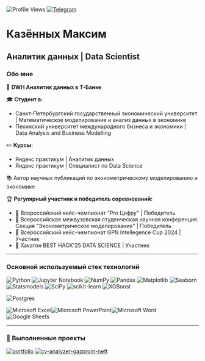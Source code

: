 ![Profile Views](https://komarev.com/ghpvc/?username=Swagozavr&style=for-the-badge)
[![Telegram](https://img.shields.io/badge/Telegram-2CA5E0?style=for-the-badge&logo=telegram&logoColor=white)](https://t.me/madoka_wg)


# Казённых Максим
## Аналитик данных |  Data Scientist 

### Обо мне
💼 **DWH Аналитик данных в Т-Банке**

🎓 **Студент в:**
* Санкт-Петербургский государственный экономический университет | Математическое моделирование и анализ данных в экономике
* Пекинский университет международного бизнеса и экономики | Data Analysis and Business Modelling 

✏️ **Курсы:**
* Яндекс практикум | Аналитик данных
* Яндекс практикум | Специалист по Data Science

📚 Автор научных публикаций по эконометрическому моделированию и экономике

🏆 **Регулярный участник и победитель соревнований:**
* 🥇 Всероссийский кейс-чемпионат "Pro Цифру" | Победитель
* 🥇 Всероссийская межвузовская студенческая научная конференция. Секция "Эконометрическое моделирование" | Победитель
* 🥈 Всероссийский кейс-чемпионат GPN Intellegence Cup 2024 | Участник
* 🥈 Хакатон BEST HACK'25 DATA SCIENCE | Участник 

---

### Основной используемый стек технологий

![Python](https://img.shields.io/badge/python-3670A0?style=for-the-badge&logo=python&logoColor=ffdd54)
![Jupyter Notebook](https://img.shields.io/badge/jupyter-%23FA0F00.svg?style=for-the-badge&logo=jupyter&logoColor=white)
![NumPy](https://img.shields.io/badge/numpy-%23013243.svg?style=for-the-badge&logo=numpy&logoColor=white)
![Pandas](https://img.shields.io/badge/pandas-%23150458.svg?style=for-the-badge&logo=pandas&logoColor=white)
![Matplotlib](https://img.shields.io/badge/Matplotlib-%23ffffff.svg?style=for-the-badge&logo=Matplotlib&logoColor=black)
![Seaborn](https://img.shields.io/badge/Seaborn-%230C55A5.svg?style=for-the-badge&logoColor=white)
![Statsmodels](https://img.shields.io/badge/statsmodels-blueviolet?style=for-the-badge)
![SciPy](https://img.shields.io/badge/SciPy-%230C55A5.svg?style=for-the-badge&logo=scipy&logoColor=%white)
![scikit-learn](https://img.shields.io/badge/scikit--learn-%23F7931E.svg?style=for-the-badge&logo=scikit-learn&logoColor=white)
![XGBoost](https://img.shields.io/badge/XGBoost-blue?style=for-the-badge)

![Postgres](https://img.shields.io/badge/postgres-%23316192.svg?style=for-the-badge&logo=postgresql&logoColor=white)

![Microsoft Excel](https://img.shields.io/badge/Microsoft_Excel-217346?style=for-the-badge&logo=microsoft-excel&logoColor=white)![Microsoft PowerPoint](https://img.shields.io/badge/Microsoft_PowerPoint-B7472A?style=for-the-badge&logo=microsoft-powerpoint&logoColor=white)![Microsoft Word](https://img.shields.io/badge/Microsoft_Word-2B579A?style=for-the-badge&logo=microsoft-word&logoColor=white)![Google Sheets](https://img.shields.io/badge/Google%20Sheets-34A853?style=for-the-badge&logo=google-sheets&logoColor=white)

---

### 🌟 Выполненные проекты

[![portfolio](https://github-readme-stats.vercel.app/api/pin/?username=Swagozavr&repo=Personal-Projects&theme=radical)](https://github.com/Swagozavr/Personal-Projects)
[![cv-analyzer-gazprom-neft](https://github-readme-stats.vercel.app/api/pin/?username=KsyLight&repo=cv-analyzer-gazprom-neft&theme=radical)](https://github.com/KsyLight/cv-analyzer-gazprom-neft)
